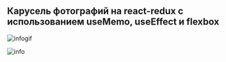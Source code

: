 ## Карусель фотографий на react-redux с использованием useMemo, useEffect и flexbox
![infogif](https://user-images.githubusercontent.com/75454363/113851739-7b0fdd00-97a4-11eb-8458-0a1c15e31fe8.gif)

![info](https://user-images.githubusercontent.com/75454363/113850779-7d256c00-97a3-11eb-94eb-6c7153b47963.gif)

